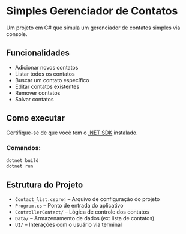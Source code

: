# Simples Gerenciador de Contatos

Um projeto em C# que simula um gerenciador de contatos simples via console.

## Funcionalidades

- Adicionar novos contatos
- Listar todos os contatos
- Buscar um contato específico
- Editar contatos existentes
- Remover contatos
- Salvar contatos

## Como executar

Certifique-se de que você tem o [.NET SDK](https://dotnet.microsoft.com/download) instalado.

### Comandos:

```bash
dotnet build
dotnet run
```

## Estrutura do Projeto

- `Contact_list.csproj` – Arquivo de configuração do projeto
- `Program.cs` – Ponto de entrada do aplicativo
- `ControllerContact/` – Lógica de controle dos contatos
- `Data/` – Armazenamento de dados (ex: lista de contatos)
- `UI/` – Interações com o usuário via terminal
